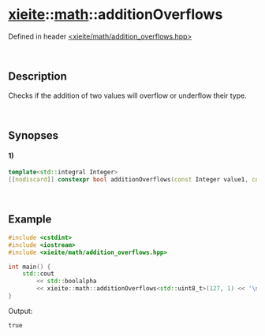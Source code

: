 # [xieite](../../xieite.md)\:\:[math](../../math.md)\:\:additionOverflows
Defined in header [<xieite/math/addition_overflows.hpp>](../../../include/xieite/math/addition_overflows.hpp)

&nbsp;

## Description
Checks if the addition of two values will overflow or underflow their type.

&nbsp;

## Synopses
#### 1)
```cpp
template<std::integral Integer>
[[nodiscard]] constexpr bool additionOverflows(const Integer value1, const Integer value2) noexcept;
```

&nbsp;

## Example
```cpp
#include <cstdint>
#include <iostream>
#include <xieite/math/addition_overflows.hpp>

int main() {
    std::cout
        << std::boolalpha
        << xieite::math::additionOverflows<std::uint8_t>(127, 1) << '\n';
}
```
Output:
```
true
```
